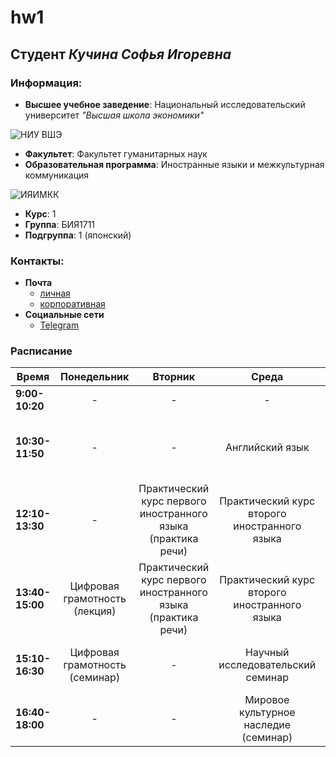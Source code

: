 # hw1
## Студент _Кучина Софья Игоревна_
### Информация:
* **Высшее учебное заведение**: Национальный исследовательский университет _"Высшая школа экономики"_

![](https://pp.userapi.com/c623829/v623829879/383f4/dAhuLYv3Q7c.jpg "НИУ ВШЭ")
* **Факультет**: Факультет гуманитарных наук
* **Образовательная программа**: Иностранные языки и межкультурная коммуникация

![](https://pp.userapi.com/c837730/v837730015/467b3/0Kmx3Ph6BW0.jpg "ИЯИМКК")
* **Курс**: 1
* **Группа**: БИЯ1711
* **Подгруппа**: 1 (японский)

### Контакты:
* **Почта**
  - [личная](mailto:ksophie199@gmail.com "primary")
  - [корпоративная](mailto:sikuchina_1@edu.hse.ru "secondary")
* **Социальные сети**
  - [Telegram](https://t.me/deathstarexplosion "most convenient")

### Расписание
Время|Понедельник|Вторник|Среда|Четверг|Пятница|Суббота
---|:---:|:---: | :---: | :---: | :---: | :---:
**9:00-10:20**|-|-|-|-|-|-
**10:30-11:50**|-|-|Английский язык|Практический курс первого иностранного языка (фонетика)|*Практический курс первого иностранного языка (практика речи)*|-
**12:10-13:30**|-|Практический курс первого иностранного языка (практика речи)|Практический курс второго иностранного языка|Практический курс первого иностранного языка (грамматика)|История и культура Великобритании (семинар)|-
**13:40-15:00**|Цифровая грамотность (лекция)|Практический курс первого иностранного языка (практика речи)|Практический курс второго иностранного языка|Практический курс первого иностранного языка (грамматика)|-|*Практический курс второго иностранного языка*
**15:10-16:30**|Цифровая грамотность (семинар)|-|Научный исследовательский семинар|-|Мировое культурное наследие (лекция)|Латинский язык
**16:40-18:00**|-|-|Мировое культурное наследие (семинар)|-|История и культура Великобритании (лекция)|-
